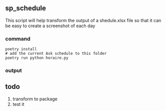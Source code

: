 ## sp_schedule

This script will help transform the output of a shedule.xlsx file so that it can be easy to create a screenshot of each day

### command

    poetry install
    # add the current Ask schedule to this folder
    poetry run python horaire.py

### output 

[schedule]:https://github.com/guinslym/sp_transform_schedule/blob/master/example.png "Schedule"

## todo
1. transform to package
2. test it
